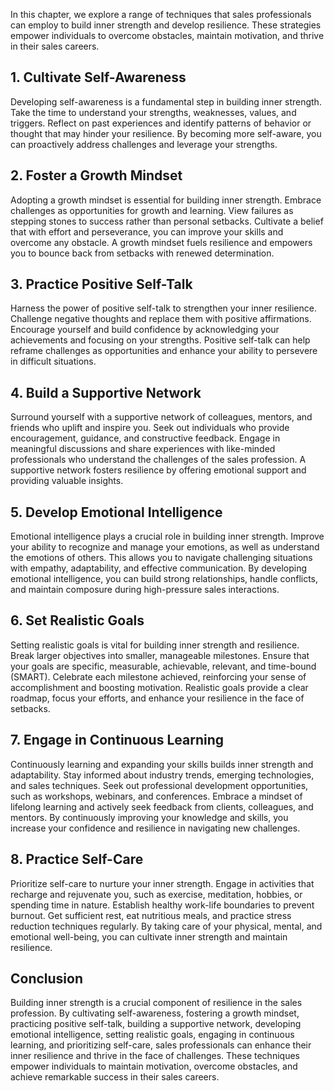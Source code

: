 
In this chapter, we explore a range of techniques that sales professionals can employ to build inner strength and develop resilience. These strategies empower individuals to overcome obstacles, maintain motivation, and thrive in their sales careers.

**1. Cultivate Self-Awareness**
-------------------------------

Developing self-awareness is a fundamental step in building inner strength. Take the time to understand your strengths, weaknesses, values, and triggers. Reflect on past experiences and identify patterns of behavior or thought that may hinder your resilience. By becoming more self-aware, you can proactively address challenges and leverage your strengths.

**2. Foster a Growth Mindset**
------------------------------

Adopting a growth mindset is essential for building inner strength. Embrace challenges as opportunities for growth and learning. View failures as stepping stones to success rather than personal setbacks. Cultivate a belief that with effort and perseverance, you can improve your skills and overcome any obstacle. A growth mindset fuels resilience and empowers you to bounce back from setbacks with renewed determination.

**3. Practice Positive Self-Talk**
----------------------------------

Harness the power of positive self-talk to strengthen your inner resilience. Challenge negative thoughts and replace them with positive affirmations. Encourage yourself and build confidence by acknowledging your achievements and focusing on your strengths. Positive self-talk can help reframe challenges as opportunities and enhance your ability to persevere in difficult situations.

**4. Build a Supportive Network**
---------------------------------

Surround yourself with a supportive network of colleagues, mentors, and friends who uplift and inspire you. Seek out individuals who provide encouragement, guidance, and constructive feedback. Engage in meaningful discussions and share experiences with like-minded professionals who understand the challenges of the sales profession. A supportive network fosters resilience by offering emotional support and providing valuable insights.

**5. Develop Emotional Intelligence**
-------------------------------------

Emotional intelligence plays a crucial role in building inner strength. Improve your ability to recognize and manage your emotions, as well as understand the emotions of others. This allows you to navigate challenging situations with empathy, adaptability, and effective communication. By developing emotional intelligence, you can build strong relationships, handle conflicts, and maintain composure during high-pressure sales interactions.

**6. Set Realistic Goals**
--------------------------

Setting realistic goals is vital for building inner strength and resilience. Break larger objectives into smaller, manageable milestones. Ensure that your goals are specific, measurable, achievable, relevant, and time-bound (SMART). Celebrate each milestone achieved, reinforcing your sense of accomplishment and boosting motivation. Realistic goals provide a clear roadmap, focus your efforts, and enhance your resilience in the face of setbacks.

**7. Engage in Continuous Learning**
------------------------------------

Continuously learning and expanding your skills builds inner strength and adaptability. Stay informed about industry trends, emerging technologies, and sales techniques. Seek out professional development opportunities, such as workshops, webinars, and conferences. Embrace a mindset of lifelong learning and actively seek feedback from clients, colleagues, and mentors. By continuously improving your knowledge and skills, you increase your confidence and resilience in navigating new challenges.

**8. Practice Self-Care**
-------------------------

Prioritize self-care to nurture your inner strength. Engage in activities that recharge and rejuvenate you, such as exercise, meditation, hobbies, or spending time in nature. Establish healthy work-life boundaries to prevent burnout. Get sufficient rest, eat nutritious meals, and practice stress reduction techniques regularly. By taking care of your physical, mental, and emotional well-being, you can cultivate inner strength and maintain resilience.

**Conclusion**
--------------

Building inner strength is a crucial component of resilience in the sales profession. By cultivating self-awareness, fostering a growth mindset, practicing positive self-talk, building a supportive network, developing emotional intelligence, setting realistic goals, engaging in continuous learning, and prioritizing self-care, sales professionals can enhance their inner resilience and thrive in the face of challenges. These techniques empower individuals to maintain motivation, overcome obstacles, and achieve remarkable success in their sales careers.
